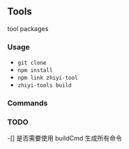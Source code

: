 ## Tools
tool packages

### Usage
- `git clone `
- `npm install`
- `npm link zhiyi-tool`
- `zhiyi-tools build`

### Commands

### TODO
-[] 是否需要使用 buildCmd 生成所有命令

